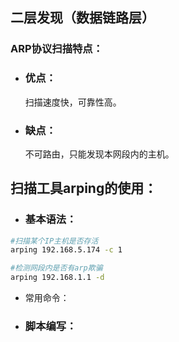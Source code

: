## 二层发现（数据链路层）

### ARP协议扫描特点：

* ### 优点：

  扫描速度快，可靠性高。

* ### 缺点：

  不可路由，只能发现本网段内的主机。

## 扫描工具arping的使用：

* ### 基本语法：

```bash
#扫描某个IP主机是否存活
arping 192.168.5.174 -c 1  

#检测网段内是否有arp欺骗
arping 192.168.1.1 -d
```

* 常用命令：

* ### 脚本编写：



